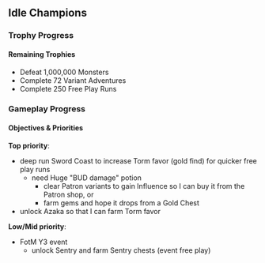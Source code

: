 ## Idle Champions

### Trophy Progress

#### Remaining Trophies

- Defeat 1,000,000 Monsters
- Complete 72 Variant Adventures
- Complete 250 Free Play Runs

### Gameplay Progress

#### Objectives & Priorities

**Top priority**:  
- deep run Sword Coast to increase Torm favor (gold find) for quicker free play runs
	- need Huge "BUD damage" potion
		- clear Patron variants to gain Influence so I can buy it from the Patron shop, or
		- farm gems and hope it drops from a Gold Chest
- unlock Azaka so that I can farm Torm favor

**Low/Mid priority**:
- FotM Y3 event
	- unlock Sentry and farm Sentry chests (event free play)

